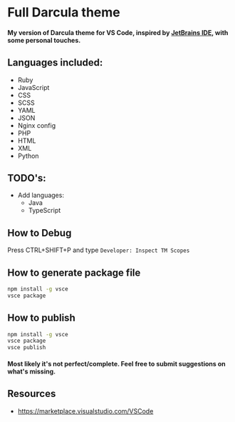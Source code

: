 # Full Darcula theme

#### My version of Darcula theme for VS Code, inspired by [JetBrains IDE](https://www.jetbrains.com), with some personal touches.

## Languages included:
* Ruby
* JavaScript
* CSS
* SCSS
* YAML
* JSON
* Nginx config
* PHP
* HTML
* XML
* Python

## TODO's:
* Add languages:
  * Java
  * TypeScript

## How to Debug
Press CTRL+SHIFT+P and type `Developer: Inspect TM Scopes`

## How to generate package file
```bash
npm install -g vsce
vsce package
```

## How to publish
```bash
npm install -g vsce
vsce package
vsce publish
```

#### Most likely it's not perfect/complete. Feel free to submit suggestions on what's missing.


## Resources
* https://marketplace.visualstudio.com/VSCode
